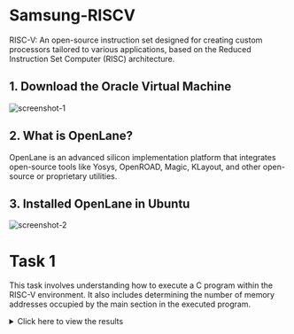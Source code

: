 # Samsung-RISCV
RISC-V: An open-source instruction set designed for creating custom processors tailored to various applications, based on the Reduced Instruction Set Computer (RISC) architecture.

## 1. Download the Oracle Virtual Machine
![screenshot-1](https://github.com/user-attachments/assets/dd7eed6f-afc5-4a4d-9d28-5c94b033e330)


## 2. What is OpenLane?
OpenLane is an advanced silicon implementation platform that integrates open-source tools like Yosys, OpenROAD, Magic, KLayout, and other open-source or proprietary utilities.

## 3. Installed OpenLane in Ubuntu
![screenshot-2](https://github.com/user-attachments/assets/29ba59cc-6836-481a-8b53-2b7bec2e71c7)

# Task 1
This task involves understanding how to execute a C program within the RISC-V environment. It also includes determining the number of memory addresses occupied by the main section in the executed program.
<details> <summary>Click here to view the results</summary>


## Sample C Program Code
```c
#include <stdio.h>
int main() {
  	int i, sum = 0, n = 70;
  	for (i=1; i <= n; ++i) {
  	sum += i;
  	}
  	printf("Sum of numbers from 1 to %d is %d\n", n, sum);
  	return 0;
}
```
![screenshot-3](https://github.com/user-attachments/assets/610236e6-1d2c-4464-8e67-16aff8e5422e)



## Compilation and Result
![screenshot-4](https://github.com/user-attachments/assets/06afcca1-f39b-4521-902d-7f3ca5bbfe7b)


## Identifying the Main Section
![screenshot-5](https://github.com/user-attachments/assets/42f6541c-4816-437a-9eb6-b9717d51f325)


## Calculate the Total Addresses
![screenshot-6](https://github.com/user-attachments/assets/f3ca4b90-454f-432c-8f15-80ae0b8ca3d5)

